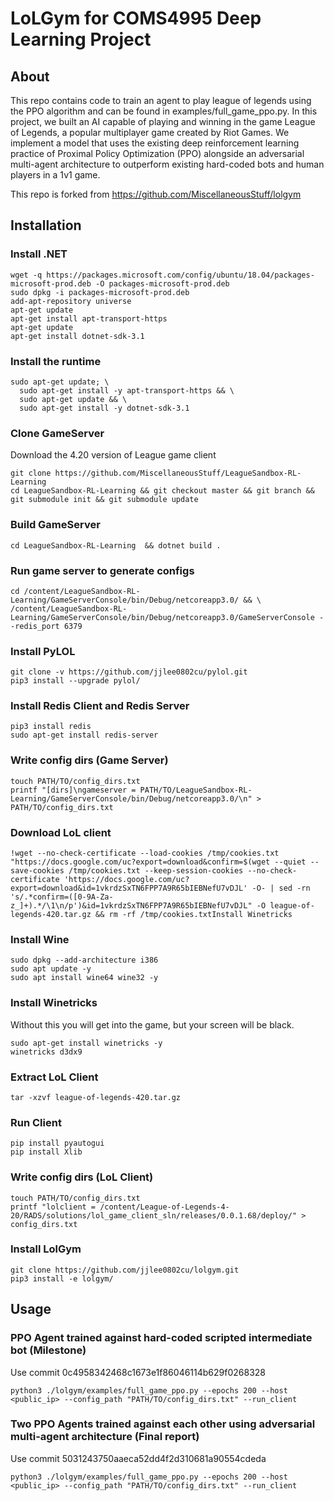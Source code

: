 # LoLGym for COMS4995 Deep Learning Project

## About

This repo contains code to train an agent to play league of legends using the PPO algorithm and can be found in examples/full_game_ppo.py. In this project, we built an AI capable of playing and winning in the game League of Legends, a popular multiplayer game created by Riot Games. We implement a model that uses the existing deep reinforcement learning practice of Proximal Policy Optimization (PPO) alongside an adversarial multi-agent architecture to outperform existing hard-coded bots and human players in a 1v1 game.

This repo is forked from https://github.com/MiscellaneousStuff/lolgym

## Installation

### Install .NET

```shell
wget -q https://packages.microsoft.com/config/ubuntu/18.04/packages-microsoft-prod.deb -O packages-microsoft-prod.deb
sudo dpkg -i packages-microsoft-prod.deb
add-apt-repository universe
apt-get update
apt-get install apt-transport-https
apt-get update
apt-get install dotnet-sdk-3.1
```

### Install the runtime

```shell
sudo apt-get update; \
  sudo apt-get install -y apt-transport-https && \
  sudo apt-get update && \
  sudo apt-get install -y dotnet-sdk-3.1
```

### Clone GameServer 
Download the 4.20 version of League game client

```shell
git clone https://github.com/MiscellaneousStuff/LeagueSandbox-RL-Learning
cd LeagueSandbox-RL-Learning && git checkout master && git branch && git submodule init && git submodule update
```

### Build GameServer
```shell
cd LeagueSandbox-RL-Learning  && dotnet build .
```

### Run game server to generate configs
```shell
cd /content/LeagueSandbox-RL-Learning/GameServerConsole/bin/Debug/netcoreapp3.0/ && \
/content/LeagueSandbox-RL-Learning/GameServerConsole/bin/Debug/netcoreapp3.0/GameServerConsole --redis_port 6379
```

### Install PyLOL
```shell
git clone -v https://github.com/jjlee0802cu/pylol.git
pip3 install --upgrade pylol/
```

### Install Redis Client and Redis Server
```shell
pip3 install redis
sudo apt-get install redis-server
```

### Write config dirs (Game Server)
```shell
touch PATH/TO/config_dirs.txt
printf "[dirs]\ngameserver = PATH/TO/LeagueSandbox-RL-Learning/GameServerConsole/bin/Debug/netcoreapp3.0/\n" > PATH/TO/config_dirs.txt
```

### Download LoL client
```shell
!wget --no-check-certificate --load-cookies /tmp/cookies.txt "https://docs.google.com/uc?export=download&confirm=$(wget --quiet --save-cookies /tmp/cookies.txt --keep-session-cookies --no-check-certificate 'https://docs.google.com/uc?export=download&id=1vkrdzSxTN6FPP7A9R65bIEBNefU7vDJL' -O- | sed -rn 's/.*confirm=([0-9A-Za-z_]+).*/\1\n/p')&id=1vkrdzSxTN6FPP7A9R65bIEBNefU7vDJL" -O league-of-legends-420.tar.gz && rm -rf /tmp/cookies.txtInstall Winetricks
```

### Install Wine
```shell
sudo dpkg --add-architecture i386
sudo apt update -y
sudo apt install wine64 wine32 -y
```

### Install Winetricks
Without this you will get into the game, but your screen will be black.
```shell
sudo apt-get install winetricks -y
winetricks d3dx9
```

### Extract LoL Client
```shell
tar -xzvf league-of-legends-420.tar.gz
```

### Run Client
```shell
pip install pyautogui
pip install Xlib
```

### Write config dirs (LoL Client)
```shell
touch PATH/TO/config_dirs.txt
printf "lolclient = /content/League-of-Legends-4-20/RADS/solutions/lol_game_client_sln/releases/0.0.1.68/deploy/" > config_dirs.txt
```

### Install LolGym
```shell
git clone https://github.com/jjlee0802cu/lolgym.git
pip3 install -e lolgym/
```

## Usage

### PPO Agent trained against hard-coded scripted intermediate bot (Milestone)
Use commit 0c4958342468c1673e1f86046114b629f0268328
```shell
python3 ./lolgym/examples/full_game_ppo.py --epochs 200 --host <public_ip> --config_path "PATH/TO/config_dirs.txt" --run_client
```

### Two PPO Agents trained against each other using adversarial multi-agent architecture (Final report)
Use commit 5031243750aaeca52dd4f2d310681a90554cdeda
```shell
python3 ./lolgym/examples/full_game_ppo.py --epochs 200 --host <public_ip> --config_path "PATH/TO/config_dirs.txt" --run_client
```
